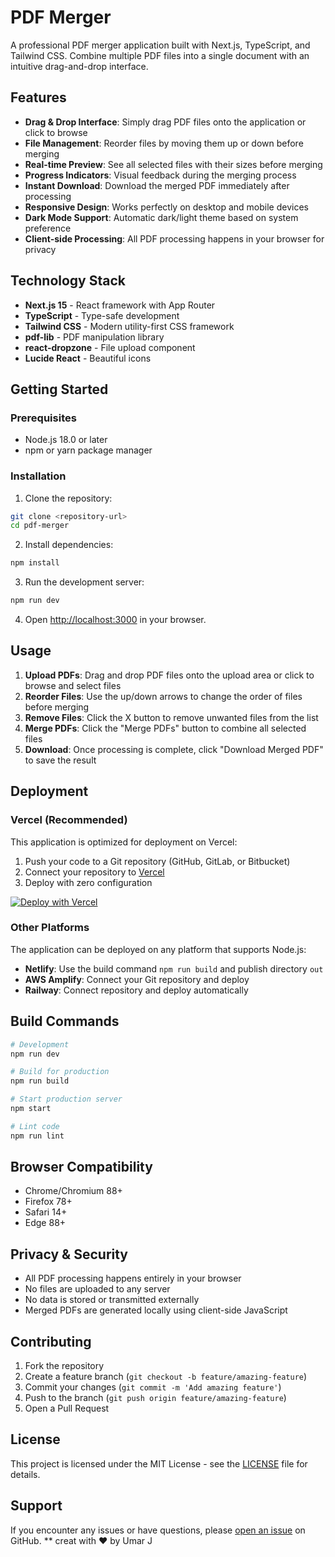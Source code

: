 # PDF Merger

A professional PDF merger application built with Next.js, TypeScript, and Tailwind CSS. Combine multiple PDF files into a single document with an intuitive drag-and-drop interface.

## Features

- **Drag & Drop Interface**: Simply drag PDF files onto the application or click to browse
- **File Management**: Reorder files by moving them up or down before merging
- **Real-time Preview**: See all selected files with their sizes before merging
- **Progress Indicators**: Visual feedback during the merging process
- **Instant Download**: Download the merged PDF immediately after processing
- **Responsive Design**: Works perfectly on desktop and mobile devices
- **Dark Mode Support**: Automatic dark/light theme based on system preference
- **Client-side Processing**: All PDF processing happens in your browser for privacy

## Technology Stack

- **Next.js 15** - React framework with App Router
- **TypeScript** - Type-safe development
- **Tailwind CSS** - Modern utility-first CSS framework
- **pdf-lib** - PDF manipulation library
- **react-dropzone** - File upload component
- **Lucide React** - Beautiful icons

## Getting Started

### Prerequisites

- Node.js 18.0 or later
- npm or yarn package manager

### Installation

1. Clone the repository:
```bash
git clone <repository-url>
cd pdf-merger
```

2. Install dependencies:
```bash
npm install
```

3. Run the development server:
```bash
npm run dev
```

4. Open [http://localhost:3000](http://localhost:3000) in your browser.

## Usage

1. **Upload PDFs**: Drag and drop PDF files onto the upload area or click to browse and select files
2. **Reorder Files**: Use the up/down arrows to change the order of files before merging
3. **Remove Files**: Click the X button to remove unwanted files from the list
4. **Merge PDFs**: Click the "Merge PDFs" button to combine all selected files
5. **Download**: Once processing is complete, click "Download Merged PDF" to save the result

## Deployment

### Vercel (Recommended)

This application is optimized for deployment on Vercel:

1. Push your code to a Git repository (GitHub, GitLab, or Bitbucket)
2. Connect your repository to [Vercel](https://vercel.com)
3. Deploy with zero configuration

[![Deploy with Vercel](https://vercel.com/button)](https://vercel.com/new/clone?repository-url=https://github.com/your-username/pdf-merger)

### Other Platforms

The application can be deployed on any platform that supports Node.js:

- **Netlify**: Use the build command `npm run build` and publish directory `out`
- **AWS Amplify**: Connect your Git repository and deploy
- **Railway**: Connect repository and deploy automatically

## Build Commands

```bash
# Development
npm run dev

# Build for production
npm run build

# Start production server
npm start

# Lint code
npm run lint
```

## Browser Compatibility

- Chrome/Chromium 88+
- Firefox 78+
- Safari 14+
- Edge 88+

## Privacy & Security

- All PDF processing happens entirely in your browser
- No files are uploaded to any server
- No data is stored or transmitted externally
- Merged PDFs are generated locally using client-side JavaScript

## Contributing

1. Fork the repository
2. Create a feature branch (`git checkout -b feature/amazing-feature`)
3. Commit your changes (`git commit -m 'Add amazing feature'`)
4. Push to the branch (`git push origin feature/amazing-feature`)
5. Open a Pull Request

## License

This project is licensed under the MIT License - see the [LICENSE](LICENSE) file for details.

## Support

If you encounter any issues or have questions, please [open an issue](https://github.com/your-username/pdf-merger/issues) on GitHub.
** 
creat with ❤ by Umar J
